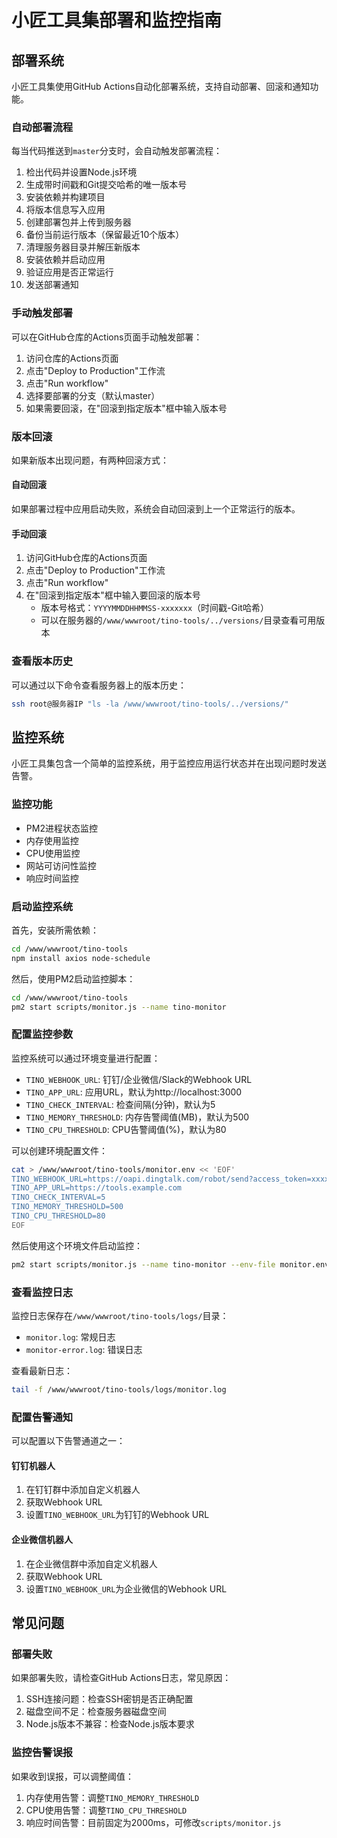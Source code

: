 # 小匠工具集部署和监控指南

## 部署系统

小匠工具集使用GitHub Actions自动化部署系统，支持自动部署、回滚和通知功能。

### 自动部署流程

每当代码推送到`master`分支时，会自动触发部署流程：

1. 检出代码并设置Node.js环境
2. 生成带时间戳和Git提交哈希的唯一版本号
3. 安装依赖并构建项目
4. 将版本信息写入应用
5. 创建部署包并上传到服务器
6. 备份当前运行版本（保留最近10个版本）
7. 清理服务器目录并解压新版本
8. 安装依赖并启动应用
9. 验证应用是否正常运行
10. 发送部署通知

### 手动触发部署

可以在GitHub仓库的Actions页面手动触发部署：

1. 访问仓库的Actions页面
2. 点击"Deploy to Production"工作流
3. 点击"Run workflow"
4. 选择要部署的分支（默认master）
5. 如果需要回滚，在"回滚到指定版本"框中输入版本号

### 版本回滚

如果新版本出现问题，有两种回滚方式：

#### 自动回滚

如果部署过程中应用启动失败，系统会自动回滚到上一个正常运行的版本。

#### 手动回滚

1. 访问GitHub仓库的Actions页面
2. 点击"Deploy to Production"工作流
3. 点击"Run workflow"
4. 在"回滚到指定版本"框中输入要回滚的版本号
   - 版本号格式：`YYYYMMDDHHMMSS-xxxxxxx`（时间戳-Git哈希）
   - 可以在服务器的`/www/wwwroot/tino-tools/../versions/`目录查看可用版本

### 查看版本历史

可以通过以下命令查看服务器上的版本历史：

```bash
ssh root@服务器IP "ls -la /www/wwwroot/tino-tools/../versions/"
```

## 监控系统

小匠工具集包含一个简单的监控系统，用于监控应用运行状态并在出现问题时发送告警。

### 监控功能

- PM2进程状态监控
- 内存使用监控
- CPU使用监控
- 网站可访问性监控
- 响应时间监控

### 启动监控系统

首先，安装所需依赖：

```bash
cd /www/wwwroot/tino-tools
npm install axios node-schedule
```

然后，使用PM2启动监控脚本：

```bash
cd /www/wwwroot/tino-tools
pm2 start scripts/monitor.js --name tino-monitor
```

### 配置监控参数

监控系统可以通过环境变量进行配置：

- `TINO_WEBHOOK_URL`: 钉钉/企业微信/Slack的Webhook URL
- `TINO_APP_URL`: 应用URL，默认为http://localhost:3000
- `TINO_CHECK_INTERVAL`: 检查间隔(分钟)，默认为5
- `TINO_MEMORY_THRESHOLD`: 内存告警阈值(MB)，默认为500
- `TINO_CPU_THRESHOLD`: CPU告警阈值(%)，默认为80

可以创建环境配置文件：

```bash
cat > /www/wwwroot/tino-tools/monitor.env << 'EOF'
TINO_WEBHOOK_URL=https://oapi.dingtalk.com/robot/send?access_token=xxxxx
TINO_APP_URL=https://tools.example.com
TINO_CHECK_INTERVAL=5
TINO_MEMORY_THRESHOLD=500
TINO_CPU_THRESHOLD=80
EOF
```

然后使用这个环境文件启动监控：

```bash
pm2 start scripts/monitor.js --name tino-monitor --env-file monitor.env
```

### 查看监控日志

监控日志保存在`/www/wwwroot/tino-tools/logs/`目录：

- `monitor.log`: 常规日志
- `monitor-error.log`: 错误日志

查看最新日志：

```bash
tail -f /www/wwwroot/tino-tools/logs/monitor.log
```

### 配置告警通知

可以配置以下告警通道之一：

#### 钉钉机器人

1. 在钉钉群中添加自定义机器人
2. 获取Webhook URL
3. 设置`TINO_WEBHOOK_URL`为钉钉的Webhook URL

#### 企业微信机器人

1. 在企业微信群中添加自定义机器人
2. 获取Webhook URL
3. 设置`TINO_WEBHOOK_URL`为企业微信的Webhook URL

## 常见问题

### 部署失败

如果部署失败，请检查GitHub Actions日志，常见原因：

1. SSH连接问题：检查SSH密钥是否正确配置
2. 磁盘空间不足：检查服务器磁盘空间
3. Node.js版本不兼容：检查Node.js版本要求

### 监控告警误报

如果收到误报，可以调整阈值：

1. 内存使用告警：调整`TINO_MEMORY_THRESHOLD`
2. CPU使用告警：调整`TINO_CPU_THRESHOLD`
3. 响应时间告警：目前固定为2000ms，可修改`scripts/monitor.js` 